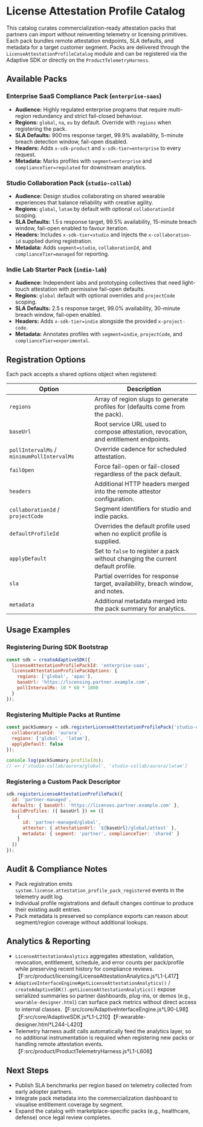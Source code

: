# License Attestation Profile Catalog

This catalog curates commercialization-ready attestation packs that partners can import without reinventing telemetry or licensing primitives. Each pack bundles remote attestation endpoints, SLA defaults, and metadata for a target customer segment. Packs are delivered through the `LicenseAttestationProfileCatalog` module and can be registered via the Adaptive SDK or directly on the `ProductTelemetryHarness`.

## Available Packs

### Enterprise SaaS Compliance Pack (`enterprise-saas`)
- **Audience:** Highly regulated enterprise programs that require multi-region redundancy and strict fail-closed behaviour.
- **Regions:** `global`, `na`, `eu` by default. Override with `regions` when registering the pack.
- **SLA Defaults:** 900 ms response target, 99.9% availability, 5-minute breach detection window, fail-open disabled.
- **Headers:** Adds `x-sdk-product` and `x-sdk-tier=enterprise` to every request.
- **Metadata:** Marks profiles with `segment=enterprise` and `complianceTier=regulated` for downstream analytics.

### Studio Collaboration Pack (`studio-collab`)
- **Audience:** Design studios collaborating on shared wearable experiences that balance reliability with creative agility.
- **Regions:** `global`, `latam` by default with optional `collaborationId` scoping.
- **SLA Defaults:** 1.5 s response target, 99.5% availability, 15-minute breach window, fail-open enabled to favour iteration.
- **Headers:** Includes `x-sdk-tier=studio` and injects the `x-collaboration-id` supplied during registration.
- **Metadata:** Adds `segment=studio`, `collaborationId`, and `complianceTier=managed` for reporting.

### Indie Lab Starter Pack (`indie-lab`)
- **Audience:** Independent labs and prototyping collectives that need light-touch attestation with permissive fail-open defaults.
- **Regions:** `global` default with optional overrides and `projectCode` scoping.
- **SLA Defaults:** 2.5 s response target, 99.0% availability, 30-minute breach window, fail-open enabled.
- **Headers:** Adds `x-sdk-tier=indie` alongside the provided `x-project-code`.
- **Metadata:** Annotates profiles with `segment=indie`, `projectCode`, and `complianceTier=experimental`.

## Registration Options

Each pack accepts a shared options object when registered:

| Option | Description |
|--------|-------------|
| `regions` | Array of region slugs to generate profiles for (defaults come from the pack). |
| `baseUrl` | Root service URL used to compose attestation, revocation, and entitlement endpoints. |
| `pollIntervalMs` / `minimumPollIntervalMs` | Override cadence for scheduled attestation. |
| `failOpen` | Force fail-open or fail-closed regardless of the pack default. |
| `headers` | Additional HTTP headers merged into the remote attestor configuration. |
| `collaborationId` / `projectCode` | Segment identifiers for studio and indie packs. |
| `defaultProfileId` | Overrides the default profile used when no explicit profile is supplied. |
| `applyDefault` | Set to `false` to register a pack without changing the current default profile. |
| `sla` | Partial overrides for response target, availability, breach window, and notes. |
| `metadata` | Additional metadata merged into the pack summary for analytics. |

## Usage Examples

### Registering During SDK Bootstrap
```js
const sdk = createAdaptiveSDK({
  licenseAttestationProfilePackId: 'enterprise-saas',
  licenseAttestationProfilePackOptions: {
    regions: ['global', 'apac'],
    baseUrl: 'https://licensing.partner.example.com',
    pollIntervalMs: 10 * 60 * 1000
  }
});
```

### Registering Multiple Packs at Runtime
```js
const packSummary = sdk.registerLicenseAttestationProfilePack('studio-collab', {
  collaborationId: 'aurora',
  regions: ['global', 'latam'],
  applyDefault: false
});

console.log(packSummary.profileIds);
// => ['studio-collab/aurora/global', 'studio-collab/aurora/latam']
```

### Registering a Custom Pack Descriptor
```js
sdk.registerLicenseAttestationProfilePack({
  id: 'partner-managed',
  defaults: { baseUrl: 'https://licenses.partner.example.com' },
  buildProfiles: ({ baseUrl }) => ([
    {
      id: 'partner-managed/global',
      attestor: { attestationUrl: `${baseUrl}/global/attest` },
      metadata: { segment: 'partner', complianceTier: 'shared' }
    }
  ])
});
```

## Audit & Compliance Notes
- Pack registration emits `system.license.attestation_profile_pack_registered` events in the telemetry audit log.
- Individual profile registrations and default changes continue to produce their existing audit entries.
- Pack metadata is preserved so compliance exports can reason about segment/region coverage without additional lookups.

## Analytics & Reporting
- `LicenseAttestationAnalytics` aggregates attestation, validation, revocation, entitlement, schedule, and error counts per pack/profile while preserving recent history for compliance reviews.【F:src/product/licensing/LicenseAttestationAnalytics.js†L1-L417】
- `AdaptiveInterfaceEngine#getLicenseAttestationAnalytics()` / `createAdaptiveSDK().getLicenseAttestationAnalytics()` expose serialized summaries so partner dashboards, plug-ins, or demos (e.g., `wearable-designer.html`) can surface pack metrics without direct access to internal classes.【F:src/core/AdaptiveInterfaceEngine.js†L90-L98】【F:src/core/AdaptiveSDK.js†L1-L210】【F:wearable-designer.html†L244-L420】
- Telemetry harness audit calls automatically feed the analytics layer, so no additional instrumentation is required when registering new packs or handling remote attestation events.【F:src/product/ProductTelemetryHarness.js†L1-L608】

## Next Steps
- Publish SLA benchmarks per region based on telemetry collected from early adopter partners.
- Integrate pack metadata into the commercialization dashboard to visualise entitlement coverage by segment.
- Expand the catalog with marketplace-specific packs (e.g., healthcare, defense) once legal review completes.
